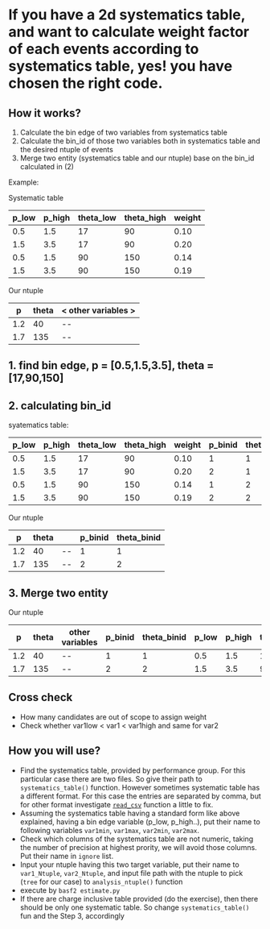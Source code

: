 
# **If you have a 2d systematics table, and want to calculate weight factor of each events according to systematics table,  yes! you have chosen the right code.**
  
## How it works?
  1. Calculate the bin edge of two variables from systematics table
  2. Calculate the bin_id of those two variables both in systematics table and the desired ntuple of events
  3. Merge two entity (systematics table and our ntuple) base on the bin_id calculated in (2)


  Example:
  
 Systematic table
 
 p_low | p_high | theta_low | theta_high |  weight
 ------|---------|-----------|-----------|-----------
   0.5 |  1.5      |  17          |  90    |  0.10
   1.5 |  3.5      |  17          |  90    |  0.20
   0.5 |  1.5      |  90          | 150    | 0.14
   1.5 |  3.5      |  90          | 150    | 0.19
 
 
 
 Our ntuple
    
p    |    theta | < other variables >
-----|----------|----------------------
   1.2  |     40   |  -- 
   1.7  |    135   |   --

## 1. find bin edge,  p = [0.5,1.5,3.5], theta = [17,90,150]

## 2. calculating bin_id

syatematics table:
  
 p_low  | p_high  |theta_low  | theta_high|  weight |  p_binid  | theta_binid
 --------|---------|-----------|-----------|----------|------------|-------------
   0.5  |1.5      |    17     |    90     | 0.10     |   1        |      1
   1.5  |3.5      |    17     |    90     | 0.20     |   2        |      1
   0.5  |1.5      |    90     |   150     | 0.14     |   1        |      2
   1.5  |3.5      |    90     |   150     | 0.19     |   2        |      2

Our ntuple

p   |  theta  | <other variables>  |   p_binid  | theta_binid
 ----|----------|----------------------|-----------|-----------
 1.2 |      40 |     --            |           1 |             1
 1.7 |     135 |     --            |           2 |            2
   
## 3. Merge two entity

Our ntuple

 p  |  theta  | other variables  |   p_binid  | theta_binid | p_low | p_high  |theta_low  | theta_high|  weight 
----|----------|-------------------|------------|-------------|------|-----------|-----------|----------|--------
 1.2 |      40 |     --            |          1 |         1   | 0.5  |    1.5    |      17   |      90  |    0.10
 1.7 |     135 |     --            |          2 |         2   | 1.5  |    3.5    |       90  |     150   |  0.19

## Cross check

* How many candidates are out of scope to assign weight
* Check whether var1low < var1 < var1high and same for var2

## How you will use?

* Find the systematics table, provided by performance group. For this particular case there are two files. So give their path to `systematics_table()` function. However sometimes systematic table has a different format. For this case the entries are separated by comma, but for other format investigate [`read_csv`](https://pandas.pydata.org/pandas-docs/stable/reference/api/pandas.read_csv.html) function a little to fix.
* Assuming the systematics table having a standard form like above explained, having a bin edge variable (p_low, p_high..), put their name to following variables `var1min`, `var1max`, `var2min`, `var2max`.
* Check which columns of the systematics table are not numeric, taking the number of precision at highest prority, we will avoid those columns. Put their name in `ignore` list.
* Input your ntuple having this two target variable, put their name to `var1_Ntuple`, `var2_Ntuple`, and input file path with the ntuple to pick (`tree` for our case) to `analysis_ntuple()` function
* execute by `basf2 estimate.py`
* If there are charge inclusive table provided (do the exercise), then there should be only one systematic table. So change `systematics_table()` fun and the Step 3, accordingly 
